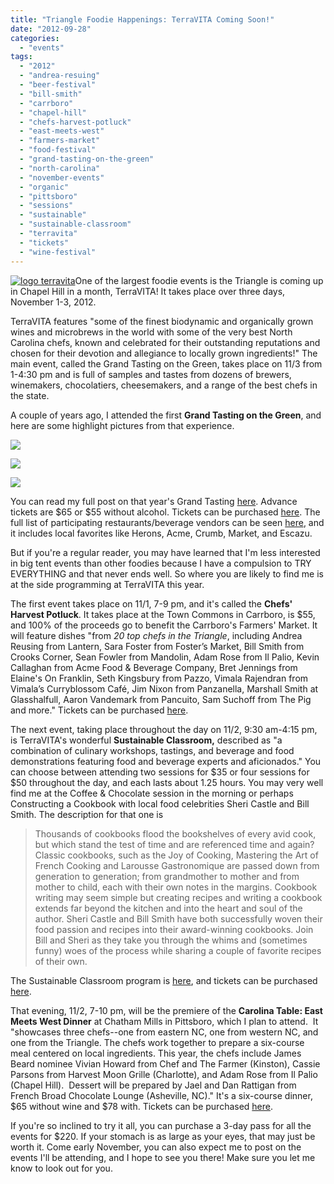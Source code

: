 ```yaml
---
title: "Triangle Foodie Happenings: TerraVITA Coming Soon!"
date: "2012-09-28"
categories:
  - "events"
tags:
  - "2012"
  - "andrea-resuing"
  - "beer-festival"
  - "bill-smith"
  - "carrboro"
  - "chapel-hill"
  - "chefs-harvest-potluck"
  - "east-meets-west"
  - "farmers-market"
  - "food-festival"
  - "grand-tasting-on-the-green"
  - "north-carolina"
  - "november-events"
  - "organic"
  - "pittsboro"
  - "sessions"
  - "sustainable"
  - "sustainable-classroom"
  - "terravita"
  - "tickets"
  - "wine-festival"
---
```


[![](http://s3.amazonaws.com/thegourmez-wpmedia/2012/09/logo-terravita.jpg "logo terravita")](http://s3.amazonaws.com/thegourmez-wpmedia/2012/09/logo-terravita.jpg)One of the largest foodie events is the Triangle is coming up in Chapel Hill in a month, TerraVITA! It takes place over three days, November 1-3, 2012.

TerraVITA features "some of the finest biodynamic and organically grown wines and microbrews in the world with some of the very best North Carolina chefs, known and celebrated for their outstanding reputations and chosen for their devotion and allegiance to locally grown ingredients!" The main event, called the Grand Tasting on the Green, takes place on 11/3 from 1-4:30 pm and is full of samples and tastes from dozens of brewers, winemakers, chocolatiers, cheesemakers, and a range of the best chefs in the state.

A couple of years ago, I attended the first **Grand Tasting on the Green**, and here are some highlight pictures from that experience.




<div class="caption">

![](https://thegourmez-wpmedia.s3.amazonaws.com/2024/07/terravita23.jpg)</div>





<div class="caption">

![](https://thegourmez-wpmedia.s3.amazonaws.com/2024/07/terravita15.jpg)</div>





<div class="caption">

![](https://thegourmez-wpmedia.s3.amazonaws.com/2024/07/terravita07.jpg)</div>


You can read my full post on that year's Grand Tasting [here](http://www.rebeccagomezfarrell.com/2010/10/terravita-the-first-biodynamic-and-sustainable-food-and-drink-fair-of-the-southeast/ "TerraVITA 2010"). Advance tickets are $65 or $55 without alcohol. Tickets can be purchased [here](http://www.terravitaevent.com/TerraVITA/BuyTKTS.html "TerraVITA tickets"). The full list of participating restaurants/beverage vendors can be seen [here](http://www.terravitaevent.com/TerraVITA/2012Participants.html "TerraVITA participants"), and it includes local favorites like Herons, Acme, Crumb, Market, and Escazu.

But if you're a regular reader, you may have learned that I'm less interested in big tent events than other foodies because I have a compulsion to TRY EVERYTHING and that never ends well. So where you are likely to find me is at the side programming at TerraVITA this year.

The first event takes place on 11/1, 7-9 pm, and it's called the **Chefs' Harvest Potluck**. It takes place at the Town Commons in Carrboro, is $55, and 100% of the proceeds go to benefit the Carrboro's Farmers' Market. It will feature dishes "from _20 top chefs in the Triangle_, including Andrea Reusing from Lantern, Sara Foster from Foster’s Market, Bill Smith from Crooks Corner, Sean Fowler from Mandolin, Adam Rose from Il Palio, Kevin Callaghan from Acme Food & Beverage Company, Bret Jennings from Elaine's On Franklin, Seth Kingsbury from Pazzo, Vimala Rajendran from Vimala’s Curryblossom Café, Jim Nixon from Panzanella, Marshall Smith at Glasshalfull, Aaron Vandemark from Pancuito, Sam Suchoff from The Pig and more." Tickets can be purchased [here](http://www.brownpapertickets.com/profile/23247 "Harvest Potluck tickets").

The next event, taking place throughout the day on 11/2, 9:30 am-4:15 pm, is TerraVITA's wonderful **Sustainable Classroom,** described as "a combination of culinary workshops, tastings, and beverage and food demonstrations featuring food and beverage experts and aficionados." You can choose between attending two sessions for $35 or four sessions for $50 throughout the day, and each lasts about 1.25 hours. You may very well find me at the Coffee & Chocolate session in the morning or perhaps Constructing a Cookbook with local food celebrities Sheri Castle and Bill Smith. The description for that one is

> Thousands of cookbooks flood the bookshelves of every avid cook, but which stand the test of time and are referenced time and again? Classic cookbooks, such as the Joy of Cooking, Mastering the Art of French Cooking and Larousse Gastronomique are passed down from generation to generation; from grandmother to mother and from mother to child, each with their own notes in the margins. Cookbook writing may seem simple but creating recipes and writing a cookbook extends far beyond the kitchen and into the heart and soul of the author. Sheri Castle and Bill Smith have both successfully woven their food passion and recipes into their award-winning cookbooks. Join Bill and Sheri as they take you through the whims and (sometimes funny) woes of the process while sharing a couple of favorite recipes of their own.

The Sustainable Classroom program is [here](http://www.terravitaevent.com/TerraVITA/ClassSessions.html), and tickets can be purchased [here](http://www.brownpapertickets.com/event/264144 "Sustainable Classroom tickets").

That evening, 11/2, 7-10 pm, will be the premiere of the **Carolina Table: East Meets West Dinner** at Chatham Mills in Pittsboro, which I plan to attend.  It "showcases three chefs--one from eastern NC, one from western NC, and one from the Triangle. The chefs work together to prepare a six-course meal centered on local ingredients. This year, the chefs include James Beard nominee Vivian Howard from Chef and The Farmer (Kinston), Cassie Parsons from Harvest Moon Grille (Charlotte), and Adam Rose from Il Palio (Chapel Hill).  Dessert will be prepared by Jael and Dan Rattigan from French Broad Chocolate Lounge (Asheville, NC)." It's a six-course dinner, $65 without wine and $78 with. Tickets can be purchased [here](http://www.brownpapertickets.com/event/275905 "East Meets West tickets").

If you're so inclined to try it all, you can purchase a 3-day pass for all the events for $220. If your stomach is as large as your eyes, that may just be worth it. Come early November, you can also expect me to post on the events I'll be attending, and I hope to see you there! Make sure you let me know to look out for you.
